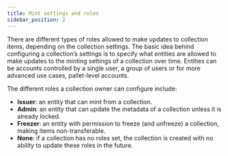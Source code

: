```yaml
---
title: Mint settings and roles
sidebar_position: 2
---
```


There are different types of roles allowed to make updates to collection items, depending on the collection settings. The basic idea behind configuring a collection’s settings is to specify what entities are allowed to make updates to the minting settings of a collection over time.
Entities can be accounts controlled by a single user, a group of users or for more advanced use cases, pallet-level accounts.

The different roles a collection owner can configure include:

- **Issuer**: an entity that can mint from a collection.
- **Admin**: an entity that can update the metadata of a collection unless it is already locked.
- **Freezer**: an entity with permission to freeze (and unfreeze) a collection, making items non-transferable.
- **None**: if a collection has no roles set, the collection is created with no ability to update these roles in the future.
